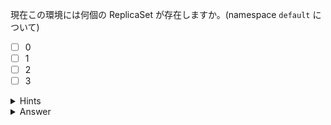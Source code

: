 現在この環境には何個の ReplicaSet が存在しますか。(namespace `default` について)

- [ ] 0
- [ ] 1
- [ ] 2
- [ ] 3

<details>
  <summary>Hints</summary>

`kubectl get replicasets` コマンドを使用します。  
短縮名を使用して `kubectl get rs` と書くこともできます。

</details>

<details>
  <summary>Answer</summary>

1

</details>
